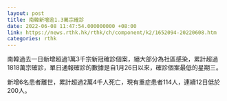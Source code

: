 ```yaml
---
layout: post
title: 南韓新增逾1.3萬宗確診
date: 2022-06-08 11:47:54.000000000 +08:00
link: https://news.rthk.hk/rthk/ch/component/k2/1652094-20220608.htm
categories: rthk
---
```


南韓過去一日新增超過1萬3千宗新冠確診個案，絕大部分為社區感染，累計超過1818萬宗確診，單日通報確診的數據是自1月26日以來，確診個案最低的星期三。

新增6名患者離世，累計超過2萬4千人死亡，現有重症患者114人，連續12日低於200人。
